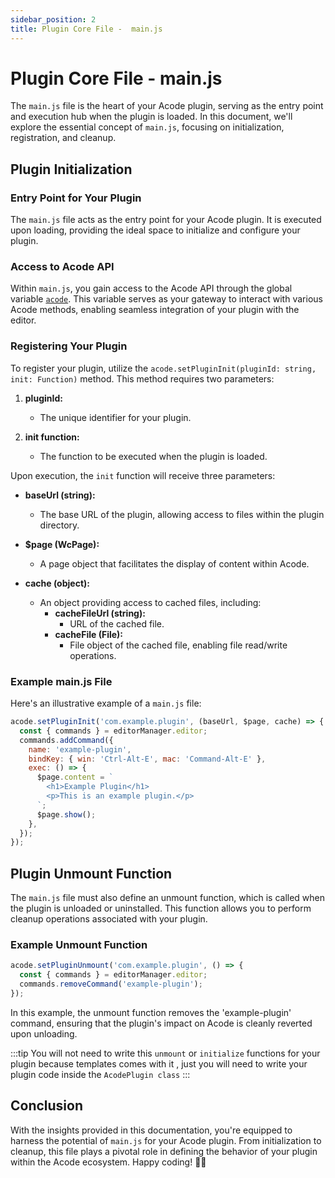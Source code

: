 ```yaml
---
sidebar_position: 2
title: Plugin Core File -  main.js
---
```


# Plugin Core File -  main.js

The `main.js` file is the heart of your Acode plugin, serving as the entry point and execution hub when the plugin is loaded. In this document, we'll explore the essential concept of `main.js`, focusing on initialization, registration, and cleanup.

## Plugin Initialization

### Entry Point for Your Plugin

The `main.js` file acts as the entry point for your Acode plugin. It is executed upon loading, providing the ideal space to initialize and configure your plugin.

### Access to Acode API

Within `main.js`, you gain access to the Acode API through the global variable [`acode`](/docs/global-api/acode). This variable serves as your gateway to interact with various Acode methods, enabling seamless integration of your plugin with the editor.

### Registering Your Plugin

To register your plugin, utilize the `acode.setPluginInit(pluginId: string, init: Function)` method. This method requires two parameters:

1. **pluginId:**
   - The unique identifier for your plugin.

2. **init function:**
   - The function to be executed when the plugin is loaded.

Upon execution, the `init` function will receive three parameters:

- **baseUrl (string):**
  - The base URL of the plugin, allowing access to files within the plugin directory.

- **$page (WcPage):**
  - A page object that facilitates the display of content within Acode.

- **cache (object):**
  - An object providing access to cached files, including:
    - **cacheFileUrl (string):**
      - URL of the cached file.
    - **cacheFile (File):**
      - File object of the cached file, enabling file read/write operations.

### Example main.js File

Here's an illustrative example of a `main.js` file:

```javascript
acode.setPluginInit('com.example.plugin', (baseUrl, $page, cache) => {
  const { commands } = editorManager.editor;
  commands.addCommand({
    name: 'example-plugin',
    bindKey: { win: 'Ctrl-Alt-E', mac: 'Command-Alt-E' },
    exec: () => {
      $page.content = `
        <h1>Example Plugin</h1>
        <p>This is an example plugin.</p>
      `;
      $page.show();
    },
  });
});
```

## Plugin Unmount Function

The `main.js` file must also define an unmount function, which is called when the plugin is unloaded or uninstalled. This function allows you to perform cleanup operations associated with your plugin.

### Example Unmount Function

```javascript
acode.setPluginUnmount('com.example.plugin', () => {
  const { commands } = editorManager.editor;
  commands.removeCommand('example-plugin');
});
```

In this example, the unmount function removes the 'example-plugin' command, ensuring that the plugin's impact on Acode is cleanly reverted upon unloading.

:::tip
You will not need to write this `unmount` or `initialize` functions for your plugin because templates comes with it , just you will need to write your plugin code inside the `AcodePlugin class`
:::

## Conclusion

With the insights provided in this documentation, you're equipped to harness the potential of `main.js` for your Acode plugin. From initialization to cleanup, this file plays a pivotal role in defining the behavior of your plugin within the Acode ecosystem. Happy coding! 🚀✨